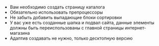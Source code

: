 
* Вам необходимо создать страницу каталога
* Обязательно использовать препроцессоры
* Не забыть добавить выпадающие блоки сортировки
* У вас уже есть созданные шапка и подвал сайта, данные элементы должны быть переиспользованы с главной страницы интернет-магазина
* Адаптив создавать не нужно, только десктопную версию





